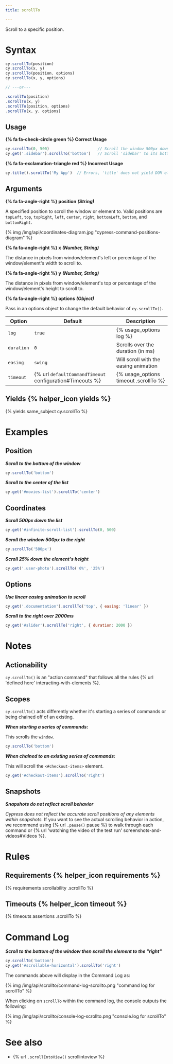 ```yaml
---
title: scrollTo

---
```


Scroll to a specific position.

# Syntax

```javascript
cy.scrollTo(position)
cy.scrollTo(x, y)
cy.scrollTo(position, options)
cy.scrollTo(x, y, options)

// ---or---

.scrollTo(position)
.scrollTo(x, y)
.scrollTo(position, options)
.scrollTo(x, y, options)
```

## Usage

**{% fa fa-check-circle green %} Correct Usage**

```javascript
cy.scrollTo(0, 500)                     // Scroll the window 500px down
cy.get('.sidebar').scrollTo('bottom')   // Scroll 'sidebar' to its bottom
```

**{% fa fa-exclamation-triangle red %} Incorrect Usage**

```javascript
cy.title().scrollTo('My App')  // Errors, 'title' does not yield DOM element
```

## Arguments

**{% fa fa-angle-right %} position** ***(String)***

A specified position to scroll the window or element to. Valid positions are `topLeft`, `top`, `topRight`, `left`, `center`, `right`, `bottomLeft`, `bottom`, and `bottomRight`.

{% img /img/api/coordinates-diagram.jpg "cypress-command-positions-diagram" %}

**{% fa fa-angle-right %} x** ***(Number, String)***

The distance in pixels from window/element's left or percentage of the window/element's width to scroll to.

**{% fa fa-angle-right %} y** ***(Number, String)***

The distance in pixels from window/element's top or percentage of the window/element's height to scroll to.

**{% fa fa-angle-right %} options** ***(Object)***

Pass in an options object to change the default behavior of `cy.scrollTo()`.

Option | Default | Description
--- | --- | ---
`log` | `true` | {% usage_options log %}
`duration` | `0` | Scrolls over the duration (in ms)
`easing` | `swing` | Will scroll with the easing animation
`timeout` | {% url `defaultCommandTimeout` configuration#Timeouts %} | {% usage_options timeout .scrollTo %}

## Yields {% helper_icon yields %}

{% yields same_subject cy.scrollTo %}

# Examples

## Position

***Scroll to the bottom of the window***

```javascript
cy.scrollTo('bottom')
```

***Scroll to the center of the list***

```javascript
cy.get('#movies-list').scrollTo('center')
```

## Coordinates

***Scroll 500px down the list***

```javascript
cy.get('#infinite-scroll-list').scrollTo(0, 500)
```

***Scroll the window 500px to the right***

```javascript
cy.scrollTo('500px')
```

***Scroll 25% down the element's height***

```javascript
cy.get('.user-photo').scrollTo('0%', '25%')
```

## Options

***Use linear easing animation to scroll***

```javascript
cy.get('.documentation').scrollTo('top', { easing: 'linear' })
```

***Scroll to the right over 2000ms***

```javascript
cy.get('#slider').scrollTo('right', { duration: 2000 })
```

# Notes

## Actionability

`cy.scrollTo()` is an "action command" that follows all the rules {% url 'defined here' interacting-with-elements %}.

## Scopes

`cy.scrollTo()` acts differently whether it's starting a series of commands or being chained off of an existing.

***When starting a series of commands:***

This scrolls the `window`.

```javascript
cy.scrollTo('bottom')
```

***When chained to an existing series of commands:***

This will scroll the `<#checkout-items>` element.

```javascript
cy.get('#checkout-items').scrollTo('right')
```

## Snapshots

***Snapshots do not reflect scroll behavior***

*Cypress does not reflect the accurate scroll positions of any elements within snapshots.* If you want to see the actual scrolling behavior in action, we recommend using {% url `.pause()` pause %} to walk through each command or {% url 'watching the video of the test run' screenshots-and-videos#Videos %}.

# Rules

## Requirements {% helper_icon requirements %}

{% requirements scrollability .scrollTo %}

## Timeouts {% helper_icon timeout %}

{% timeouts assertions .scrollTo %}

# Command Log

***Scroll to the bottom of the window then scroll the element to the "right"***

```javascript
cy.scrollTo('bottom')
cy.get('#scrollable-horizontal').scrollTo('right')
```

The commands above will display in the Command Log as:

{% img /img/api/scrollto/command-log-scrollto.png "command log for scrollTo" %}

When clicking on `scrollTo` within the command log, the console outputs the following:

{% img /img/api/scrollto/console-log-scrollto.png "console.log for scrollTo" %}

# See also

- {% url `.scrollIntoView()` scrollintoview %}
